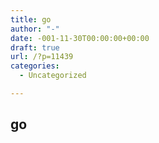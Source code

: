 ```yaml
---
title: go
author: "-"
date: -001-11-30T00:00:00+00:00
draft: true
url: /?p=11439
categories:
  - Uncategorized

---
```

## go
